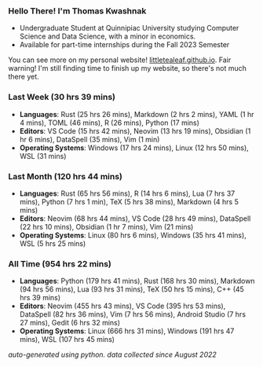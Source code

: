 
### Hello There! I'm Thomas Kwashnak

- Undergraduate Student at Quinnipiac University studying Computer Science and Data Science, with a minor in economics.
- Available for part-time internships during the Fall 2023 Semester

You can see more on my personal website! [littletealeaf.github.io](https://littletealeaf.github.io). Fair warning! I'm still finding time to finish up my website, so there's not much there yet.

### Last Week (30 hrs 39 mins)
- **Languages**: Rust (25 hrs 26 mins), Markdown (2 hrs 2 mins), YAML (1 hr 4 mins), TOML (46 mins), R (26 mins), Python (17 mins)
- **Editors**: VS Code (15 hrs 42 mins), Neovim (13 hrs 19 mins), Obsidian (1 hr 6 mins), DataSpell (35 mins), Vim (1 min)
- **Operating Systems**: Windows (17 hrs 24 mins), Linux (12 hrs 50 mins), WSL (31 mins)
    
### Last Month (120 hrs 44 mins)
- **Languages**: Rust (65 hrs 56 mins), R (14 hrs 6 mins), Lua (7 hrs 37 mins), Python (7 hrs 1 min), TeX (5 hrs 38 mins), Markdown (4 hrs 5 mins)
- **Editors**: Neovim (68 hrs 44 mins), VS Code (28 hrs 49 mins), DataSpell (22 hrs 10 mins), Obsidian (1 hr 7 mins), Vim (21 mins)
- **Operating Systems**: Linux (80 hrs 6 mins), Windows (35 hrs 41 mins), WSL (5 hrs 25 mins)
    
### All Time (954 hrs 22 mins)
- **Languages**: Python (179 hrs 41 mins), Rust (168 hrs 30 mins), Markdown (94 hrs 56 mins), Lua (93 hrs 31 mins), TeX (50 hrs 15 mins), C++ (45 hrs 39 mins)
- **Editors**: Neovim (455 hrs 43 mins), VS Code (395 hrs 53 mins), DataSpell (82 hrs 36 mins), Vim (7 hrs 56 mins), Android Studio (7 hrs 27 mins), Gedit (6 hrs 32 mins)
- **Operating Systems**: Linux (666 hrs 31 mins), Windows (191 hrs 47 mins), WSL (107 hrs 45 mins)
    

*auto-generated using python. data collected since August 2022*
